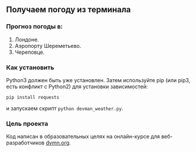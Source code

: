 ## Получаем погоду из терминала ##


### Прогноз погоды в: ###
1.  Лондоне.
2.  Аэропорту Шереметьево.
3.  Череповце.

### Как установить ###
Python3 должен быть уже установлен. Затем используйте pip (или pip3, есть конфликт с Python2) для установки зависимостей:

`pip install requests`

и запускаем скрипт `python devman_weather.py`.

### Цель проекта ###
Код написан в образовательных целях на онлайн-курсе для веб-разработчиков [dvmn.org](site).
